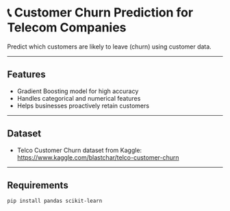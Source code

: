 # 📞 Customer Churn Prediction for Telecom Companies

Predict which customers are likely to leave (churn) using customer data.

----

## Features

- Gradient Boosting model for high accuracy
- Handles categorical and numerical features
- Helps businesses proactively retain customers

---

## Dataset

- Telco Customer Churn dataset from Kaggle: https://www.kaggle.com/blastchar/telco-customer-churn

---

## Requirements

```bash
pip install pandas scikit-learn

